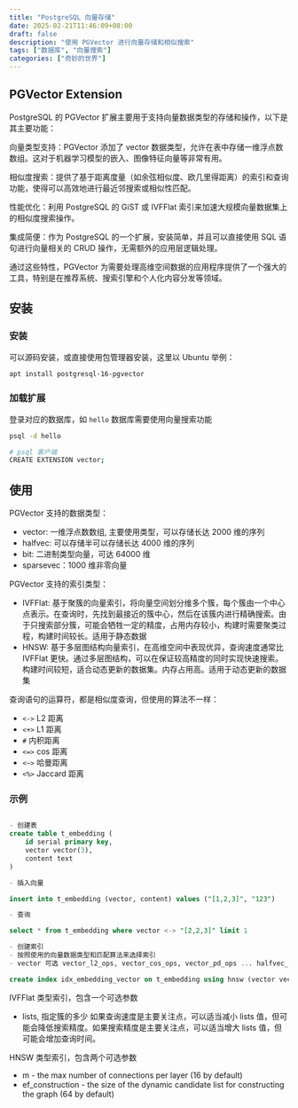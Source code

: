 ```yaml
---
title: "PostgreSQL 向量存储"
date: 2025-02-21T11:46:09+08:00
draft: false
description: "使用 PGVector 进行向量存储和相似搜索"
tags: ["数据库", "向量搜索"]
categories: ["奇妙的世界"]
---
```


## PGVector Extension

PostgreSQL 的 PGVector 扩展主要用于支持向量数据类型的存储和操作，以下是其主要功能：

向量类型支持：PGVector 添加了 vector 数据类型，允许在表中存储一维浮点数数组。这对于机器学习模型的嵌入、图像特征向量等非常有用。

相似度搜索：提供了基于距离度量（如余弦相似度、欧几里得距离）的索引和查询功能，使得可以高效地进行最近邻搜索或相似性匹配。

性能优化：利用 PostgreSQL 的 GiST 或 IVFFlat 索引来加速大规模向量数据集上的相似度搜索操作。

集成简便：作为 PostgreSQL 的一个扩展，安装简单，并且可以直接使用 SQL 语句进行向量相关的 CRUD 操作，无需额外的应用层逻辑处理。

通过这些特性，PGVector 为需要处理高维空间数据的应用程序提供了一个强大的工具，特别是在推荐系统、搜索引擎和个人化内容分发等领域。


## 安装

### 安装

可以源码安装，或直接使用包管理器安装，这里以 Ubuntu 举例：

```bash
apt install postgresql-16-pgvector
```

### 加载扩展

登录对应的数据库，如 `hello` 数据库需要使用向量搜索功能 

```bash
psql -d hello

# psql 客户端
CREATE EXTENSION vector;
```

## 使用

PGVector 支持的数据类型：

- vector: 一维浮点数数组, 主要使用类型，可以存储长达 2000 维的序列
- halfvec: 可以存储半可以存储长达 4000 维的序列
- bit: 二进制类型向量，可达 64000 维
- sparsevec：1000 维非零向量

PGVector 支持的索引类型：

- IVFFlat: 基于聚簇的向量索引，将向量空间划分维多个簇，每个簇由一个中心点表示。在查询时，先找到最接近的簇中心，然后在该簇内进行精确搜索。由于只搜索部分簇，可能会牺牲一定的精度，占用内存较小，构建时需要聚类过程，构建时间较长。适用于静态数据
- HNSW: 基于多层图结构向量索引，在高维空间中表现优异，查询速度通常比 IVFFlat 更快。通过多层图结构，可以在保证较高精度的同时实现快速搜索。构建时间较短，适合动态更新的数据集。内存占用高。适用于动态更新的数据集

查询语句的运算符，都是相似度查询，但使用的算法不一样：

- `<->` L2 距离
- `<+>` L1 距离
- `#`   内积距离
- `<=>` cos 距离
- `<~>` 哈曼距离
- `<%>` Jaccard 距离

### 示例

```sql

- 创建表
create table t_embedding (
    id serial primary key,
    vector vector(3),
    content text
)

- 插入向量

insert into t_embedding (vector, content) values ("[1,2,3]", "123")

- 查询

select * from t_embedding where vector <-> "[2,2,3]" limit 1

- 创建索引
- 按照使用的向量数据类型和匹配算法来选择索引
- vector 可选 vector_l2_ops, vector_cos_ops, vector_pd_ops ... halfvec_l2_ops (其他数据类型，只需改变前缀即可)

create index idx_embedding_vector on t_embedding using hnsw (vector vector_l2_ops) with (m = 16, ef_construction = 64)
```
IVFFlat 类型索引，包含一个可选参数
- lists, 指定簇的多少 如果查询速度是主要关注点，可以适当减小 lists 值，但可能会降低搜索精度。如果搜索精度是主要关注点，可以适当增大 lists 值，但可能会增加查询时间。

HNSW 类型索引，包含两个可选参数
- m - the max number of connections per layer (16 by default)
- ef_construction - the size of the dynamic candidate list for constructing the graph (64 by default)